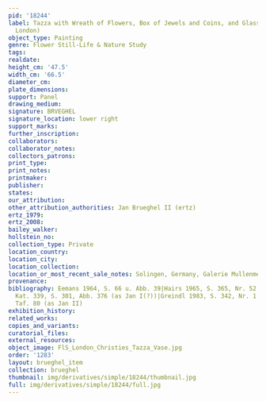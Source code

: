 ```yaml
---
pid: '18244'
label: Tazza with Wreath of Flowers, Box of Jewels and Coins, and Glass Vase (Christie&apos;s,
  London)
object_type: Painting
genre: Flower Still-Life & Nature Study
tags: 
realdate: 
height_cm: '47.5'
width_cm: '66.5'
diameter_cm: 
plate_dimensions: 
support: Panel
drawing_medium: 
signature: BRVEGHEL
signature_location: lower right
support_marks: 
further_inscription: 
collaborators: 
collaborator_notes: 
collectors_patrons: 
print_type: 
print_notes: 
printmaker: 
publisher: 
states: 
our_attribution: 
other_attribution_authorities: Jan Brueghel II (ertz)
ertz_1979: 
ertz_2008: 
bailey_walker: 
hollstein_no: 
collection_type: Private
location_country: 
location_city: 
location_collection: 
location_or_most_recent_sale_notes: Solingen, Germany, Galerie Mullenmeister
provenance: 
bibliography: Eemans 1964, S. 66 u. Abb. 39|Hairs 1965, S. 365, Nr. 52|Ertz 1979,
  Kat. 339, S. 301, Abb. 376 (as Jan I(?))|Greindl 1983, S. 342, Nr. 1 Abb. S. 51.
  Taf. 80 (as Jan II)
exhibition_history: 
related_works: 
copies_and_variants: 
curatorial_files: 
external_resources: 
object_image: FlS_London_Christies_Tazza_Vase.jpg
order: '1283'
layout: brueghel_item
collection: brueghel
thumbnail: img/derivatives/simple/18244/thumbnail.jpg
full: img/derivatives/simple/18244/full.jpg
---
```

